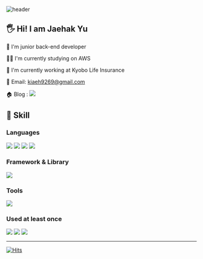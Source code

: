 ![header](https://capsule-render.vercel.app/api?type=waving&color=0000FF&height=150&section=header&text=Welcome!%20My%20Profile&fontSize=50&fontColor=FFFFFF)

## 🖐 Hi! I am Jaehak Yu

🌱 I'm junior back-end developer

👨‍💻 I'm currently studying on AWS

🏅 I'm currently working at Kyobo Life Insurance

📧 Email: kiaeh9269@gmail.com

🏠 Blog : <a href="https://icblue21.tistory.com/" target="_blank"><img src="https://img.shields.io/badge/DevBlog-0000FF?style=flat-square&logo=Blogger&logoColor=white"/></a>

## 🔨 Skill

### Languages
<img src="https://img.shields.io/badge/Java-0000FF?style=for-the-badge&logo=&logoColor=white"> <img src="https://img.shields.io/badge/C-A8B9CC?style=for-the-badge&logo=C&logoColor=white"> <img src="https://img.shields.io/badge/C++-00599C?style=for-the-badge&logo=C++&logoColor=white"> <img src="https://img.shields.io/badge/MySQL-4479A1?style=for-the-badge&logo=MySQL&logoColor=white">

### Framework & Library

<img src="https://img.shields.io/badge/Spring-6DB33F?style=for-the-badge&logo=Spring&logoColor=white">

### Tools


<img src="https://img.shields.io/badge/Git-F05032?style=for-the-badge&logo=Git&logoColor=white">

### Used at least once

<img src="https://img.shields.io/badge/HTML5-E34F26?style=for-the-badge&logo=HTML5&logoColor=white"> <img src="https://img.shields.io/badge/Python-3776AB?style=for-the-badge&logo=Python&logoColor=white"> <img src="https://img.shields.io/badge/AndroidStudio-3DDC84?style=for-the-badge&logo=Android Studio&logoColor=white"> 

--- 

[![Hits](https://hits.seeyoufarm.com/api/count/incr/badge.svg?url=https%3A%2F%2Fgithub.com%2Fkiaeh2323&count_bg=%2379C83D&title_bg=%23555555&icon=&icon_color=%23E7E7E7&title=hits&edge_flat=false)](https://hits.seeyoufarm.com)
